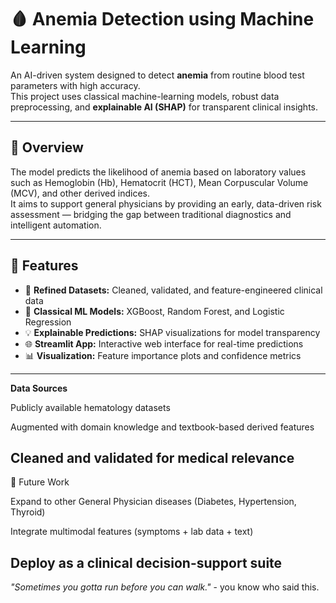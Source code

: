 # 🩸 Anemia Detection using Machine Learning  

An AI-driven system designed to detect **anemia** from routine blood test parameters with high accuracy.  
This project uses classical machine-learning models, robust data preprocessing, and **explainable AI (SHAP)** for transparent clinical insights.  

---

## 🚀 Overview  

The model predicts the likelihood of anemia based on laboratory values such as Hemoglobin (Hb), Hematocrit (HCT), Mean Corpuscular Volume (MCV), and other derived indices.  
It aims to support general physicians by providing an early, data-driven risk assessment — bridging the gap between traditional diagnostics and intelligent automation.

---

## 🧠 Features  

- 🔬 **Refined Datasets:** Cleaned, validated, and feature-engineered clinical data  
- 🤖 **Classical ML Models:** XGBoost, Random Forest, and Logistic Regression  
- 💡 **Explainable Predictions:** SHAP visualizations for model transparency  
- 🌐 **Streamlit App:** Interactive web interface for real-time predictions  
- 📊 **Visualization:** Feature importance plots and confidence metrics  

---

**Data Sources**

Publicly available hematology datasets

Augmented with domain knowledge and textbook-based derived features

Cleaned and validated for medical relevance
---
🌟 Future Work

Expand to other General Physician diseases (Diabetes, Hypertension, Thyroid)

Integrate multimodal features (symptoms + lab data + text)

Deploy as a clinical decision-support suite
---
*"Sometimes you gotta run before you can walk."* 
               - you know who said this.

